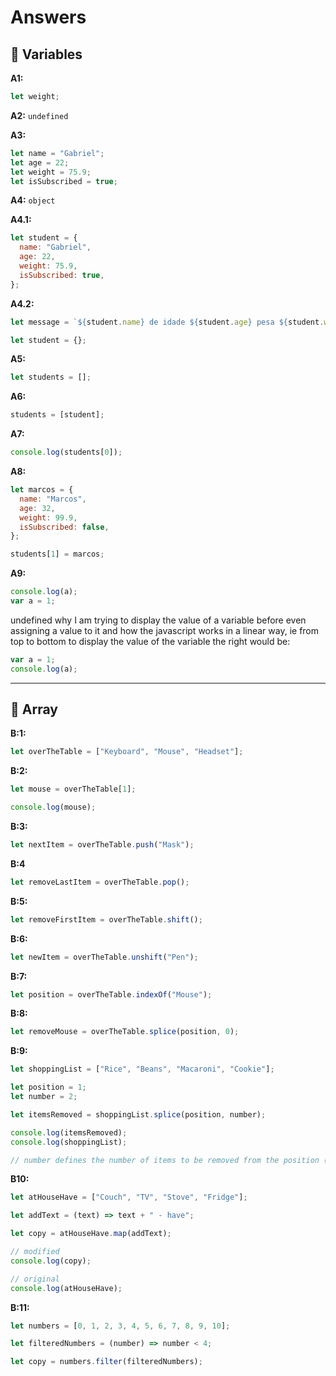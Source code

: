 # Answers

## 🧱 Variables

**A1:**

```js
let weight;
```

**A2:** `undefined`

**A3:**

```js
let name = "Gabriel";
let age = 22;
let weight = 75.9;
let isSubscribed = true;
```

**A4:** `object`

**A4.1:**

```js
let student = {
  name: "Gabriel",
  age: 22,
  weight: 75.9,
  isSubscribed: true,
};
```

**A4.2:**

```js
let message = `${student.name} de idade ${student.age} pesa ${student.weight} kg`;
```

```js
let student = {};
```

**A5:**

```js
let students = [];
```

**A6:**

```js
students = [student];
```

**A7:**

```js
console.log(students[0]);
```

**A8:**

```js
let marcos = {
  name: "Marcos",
  age: 32,
  weight: 99.9,
  isSubscribed: false,
};
```

```js
students[1] = marcos;
```

**A9:**

```js
console.log(a);
var a = 1;
```

undefined why I am trying to display the value of a variable before even assigning a value to it and how the javascript works in a linear way, ie from top to bottom to display the value of the variable the right would be:

```js
var a = 1;
console.log(a);
```

---

## 📑 Array

**B:1:**

```js
let overTheTable = ["Keyboard", "Mouse", "Headset"];
```

**B:2:**

```js
let mouse = overTheTable[1];

console.log(mouse);
```

**B:3:**

```js
let nextItem = overTheTable.push("Mask");
```

**B:4**

```js
let removeLastItem = overTheTable.pop();
```

**B:5:**

```js
let removeFirstItem = overTheTable.shift();
```

**B:6:**

```js
let newItem = overTheTable.unshift("Pen");
```

**B:7:**

```js
let position = overTheTable.indexOf("Mouse");
```

**B:8:**

```js
let removeMouse = overTheTable.splice(position, 0);
```

**B:9:**

```js
let shoppingList = ["Rice", "Beans", "Macaroni", "Cookie"];

let position = 1;
let number = 2;

let itemsRemoved = shoppingList.splice(position, number);

console.log(itemsRemoved);
console.log(shoppingList);

// number defines the number of items to be removed from the position (position variable) towards the end of the array
```

**B10:**

```js
let atHouseHave = ["Couch", "TV", "Stove", "Fridge"];

let addText = (text) => text + " - have";

let copy = atHouseHave.map(addText);

// modified
console.log(copy);

// original
console.log(atHouseHave);
```

**B:11:**

```js
let numbers = [0, 1, 2, 3, 4, 5, 6, 7, 8, 9, 10];

let filteredNumbers = (number) => number < 4;

let copy = numbers.filter(filteredNumbers);
```

